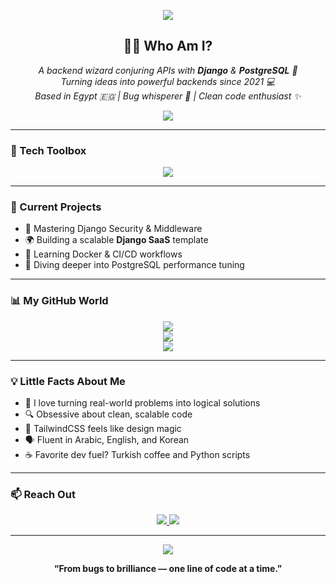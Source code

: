 <!-- ✨ Decorative Header Line -->
<p align="center">
  <img src="https://capsule-render.vercel.app/api?type=waving&color=0e8acf&height=200&section=header&text=Heba%20Mohamed&fontSize=45&fontAlign=40&fontColor=ffffff&desc=Backend%20Developer%20%7C%20Django%20%7C%20PostgreSQL&descAlign=60" />
</p>

<!-- ✨ Introduction -->
<h2 align="center">👩‍💻 Who Am I?</h2>
<p align="center">
  <em>A backend wizard conjuring APIs with <strong>Django</strong> & <strong>PostgreSQL</strong> 🐘<br>
  Turning ideas into powerful backends since 2021 💻<br>
  Based in Egypt 🇪🇬 | Bug whisperer 🐞 | Clean code enthusiast ✨</em>
</p>

<p align="center">
  <img src="https://readme-typing-svg.demolab.com?font=Fira+Code&size=22&pause=1000&color=0E8ACF&center=true&vCenter=true&width=500&lines=Backend+Engineer+%F0%9F%92%BB;Django+Lover+%F0%9F%A7%A0;REST+API+Builder;PostgreSQL+Junkie;Open+Source+Dreamer" />
</p>

---

### 🧰 Tech Toolbox

<p align="center">
  <img src="https://skillicons.dev/icons?i=python,django,postgresql,html,css,tailwind,git,github,cpp,java" />
</p>

---

### 🚧 Current Projects

- 🔐 Mastering Django Security & Middleware  
- 🌍 Building a scalable **Django SaaS** template  
- 🐳 Learning Docker & CI/CD workflows  
- 🔌 Diving deeper into PostgreSQL performance tuning

---

### 📊 My GitHub World

<p align="center">
  <img src="https://github-readme-stats.vercel.app/api?username=heba-mohamed&show_icons=true&theme=radical&hide_border=true&hide=prs" />
  <br>
  <img src="https://github-readme-streak-stats.herokuapp.com?user=heba-mohamed&theme=radical&hide_border=true" />
  <br>
  <img src="https://github-readme-stats.vercel.app/api/top-langs/?username=heba-mohamed&layout=compact&theme=radical&hide_border=true" />
</p>

---

### 💡 Little Facts About Me

- 🧠 I love turning real-world problems into logical solutions  
- 🔍 Obsessive about clean, scalable code  
- 🧵 TailwindCSS feels like design magic  
- 🗣 Fluent in Arabic, English, and Korean  
- ☕ Favorite dev fuel? Turkish coffee and Python scripts  

---

### 📫 Reach Out

<p align="center">
  <a href="mailto:heba.mohamed@btu.edu.eg">
    <img src="https://img.shields.io/badge/Email-D14836?style=for-the-badge&logo=gmail&logoColor=white" />
  </a>
  <a href="https://linkedin.com/in/heba-mohamed-a60b42334" target="_blank">
    <img src="https://img.shields.io/badge/LinkedIn-0e76a8?style=for-the-badge&logo=linkedin&logoColor=white" />
  </a>
</p>

---

<!-- ✨ Footer Line -->
<p align="center">
  <img src="https://capsule-render.vercel.app/api?type=waving&color=0e8acf&height=120&section=footer"/>
</p>

<p align="center">
  <b>“From bugs to brilliance — one line of code at a time.”</b>
</p>
